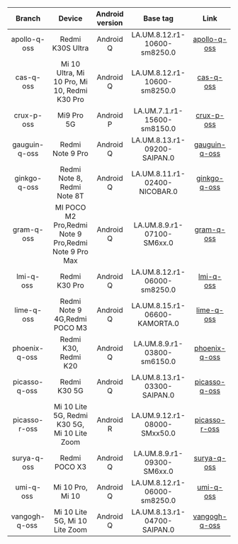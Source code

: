 | Branch | Device | Android version | Base tag | Link |
| :-: | :-: | :-: | :-: | :-: |
| apollo-q-oss | Redmi K30S Ultra | Android Q | LA.UM.8.12.r1-10600-sm8250.0 | [apollo-q-oss](https://github.com/MiCode/vendor_qcom_opensource_data-kernel/tree/apollo-q-oss) |
| cas-q-oss | Mi 10 Ultra, Mi 10 Pro, Mi 10, Redmi K30 Pro | Android Q | LA.UM.8.12.r1-10600-sm8250.0 | [cas-q-oss](https://github.com/MiCode/vendor_qcom_opensource_data-kernel/tree/cas-q-oss) |
| crux-p-oss | Mi9 Pro 5G | Android P | LA.UM.7.1.r1-15600-sm8150.0 | [crux-p-oss](https://github.com/MiCode/vendor_qcom_opensource_data-kernel/tree/crux-p-oss) |
| gauguin-q-oss | Redmi Note 9 Pro | Android Q | LA.UM.8.13.r1-09200-SAIPAN.0 | [gauguin-q-oss](https://github.com/MiCode/vendor_qcom_opensource_data-kernel/tree/gauguin-q-oss) |
| ginkgo-q-oss | Redmi Note 8, Redmi Note 8T | Android Q | LA.UM.8.11.r1-02400-NICOBAR.0 | [ginkgo-q-oss](https://github.com/MiCode/vendor_qcom_opensource_data-kernel/tree/ginkgo-q-oss) |
| gram-q-oss | MI POCO M2 Pro,Redmi Note 9 Pro,Redmi Note 9 Pro Max | Android Q | LA.UM.8.9.r1-07100-SM6xx.0 | [gram-q-oss](https://github.com/MiCode/vendor_qcom_opensource_data-kernel/tree/gram-q-oss) |
| lmi-q-oss | Redmi K30 Pro| Android Q | LA.UM.8.12.r1-06000-sm8250.0 | [lmi-q-oss](https://github.com/MiCode/vendor_qcom_opensource_data-kernel/tree/lmi-q-oss) |
| lime-q-oss | Redmi Note 9 4G,Redmi POCO M3 | Android Q | LA.UM.8.15.r1-06600-KAMORTA.0 | [lime-q-oss](https://github.com/MiCode/vendor_qcom_opensource_data-kernel/tree/lime-q-oss) |
| phoenix-q-oss | Redmi K30, Redmi K20 | Android Q | LA.UM.8.9.r1-03800-sm6150.0 | [phoenix-q-oss](https://github.com/MiCode/vendor_qcom_opensource_data-kernel/tree/phoenix-q-oss) |
| picasso-q-oss | Redmi K30 5G | Android Q | LA.UM.8.13.r1-03300-SAIPAN.0 | [picasso-q-oss](https://github.com/MiCode/vendor_qcom_opensource_data-kernel/tree/picasso-q-oss) |
| picasso-r-oss | Mi 10 Lite 5G, Redmi K30 5G, Mi 10 Lite Zoom | Android R | LA.UM.9.12.r1-08000-SMxx50.0 | [picasso-r-oss](https://github.com/MiCode/vendor_qcom_opensource_data-kernel/tree/picasso-r-oss) |
| surya-q-oss | Redmi POCO X3 | Android Q | LA.UM.8.9.r1-09300-SM6xx.0 | [surya-q-oss](https://github.com/MiCode/vendor_qcom_opensource_data-kernel/tree/surya-q-oss) |
| umi-q-oss | Mi 10 Pro, Mi 10 | Android Q | LA.UM.8.12.r1-06000-sm8250.0 | [umi-q-oss](https://github.com/MiCode/vendor_qcom_opensource_data-kernel/tree/umi-q-oss) |
| vangogh-q-oss | Mi 10 Lite 5G, Mi 10 Lite Zoom | Android Q | LA.UM.8.13.r1-04700-SAIPAN.0 | [vangogh-q-oss](https://github.com/MiCode/vendor_qcom_opensource_data-kernel/tree/vangogh-q-oss) |
